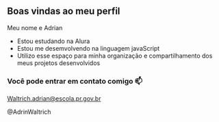 ## Boas vindas ao meu perfil

Meu nome e Adrian

- Estou estudando na Alura
- Estou me desemvolvendo na linguagem javaScript
- Utilizo esse espaço para minha organização e compartilhamento dos meus projetos desenvolvidos

### Você pode entrar em contato comigo 📫

Waltrich.adrian@escola.pr.gov.br

@AdrinWaltrich

